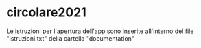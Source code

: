 # circolare2021

Le istruzioni per l'apertura dell'app sono inserite all'interno del file "istruzioni.txt" della cartella "documentation"
